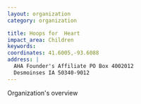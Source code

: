 ```yaml
---
layout: organization
category: organization

title: Hoops for  Heart
impact_area: Children
keywords: 
coordinates: 41.6005,-93.6088
address: |
  AHA Founder's Affiliate PO Box 4002012
  Desmoinses IA 50340-9012
---
```

Organization's overview

